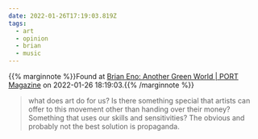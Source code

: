 ```yaml
---
date: 2022-01-26T17:19:03.819Z
tags:
  - art
  - opinion
  - brian
  - music
---
```

{{% marginnote %}}Found at [Brian Eno: Another Green World | PORT Magazine](https://www.port-magazine.com/issue-29/brian-eno-another-green-world/) on 2022-01-26 18:19:03.{{% /marginnote %}}

> what does art do for us? Is there something special that artists can offer to this movement other than handing over their money? Something that uses our skills and sensitivities? The obvious and probably not the best solution is propaganda.

